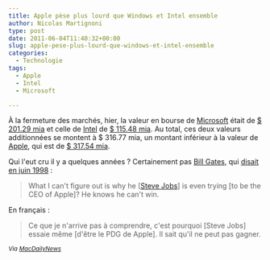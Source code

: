 ```yaml
---
title: Apple pèse plus lourd que Windows et Intel ensemble
author: Nicolas Martignoni
type: post
date: 2011-06-04T11:40:32+00:00
slug: apple-pese-plus-lourd-que-windows-et-intel-ensemble
categories:
  - Technologie
tags:
  - Apple
  - Intel
  - Microsoft

---
```

À la fermeture des marchés, hier, la valeur en bourse de [Microsoft][1] était de [$ 201.29 mia][2] et celle de [Intel][3] de [$ 115.48 mia][4]. Au total, ces deux valeurs additionnées se montent à $ 316.77 mia, un montant inférieur à la valeur de [Apple][5], qui est de [$ 317.54 mia][6].

Qui l'eut cru il y a quelques années ? Certainement pas [Bill Gates][7], qui [disait en juin 1998][8] :

> What I can't figure out is why he [[Steve Jobs][9]] is even trying [to be the CEO of Apple]? He knows he can't win.

En français :

> Ce que je n'arrive pas à comprendre, c'est pourquoi [Steve Jobs] essaie même [d'être le PDG de Apple]. Il sait qu'il ne peut pas gagner.

<small><em>Via <a href="http://macdailynews.com/2011/06/03/apple-now-worth-more-than-wintel-microsoft-and-intel-combined/">MacDailyNews</a></em></small>

 [1]: http://microsoft.com/
 [2]: http://fr.finance.yahoo.com/q?s=MSFT
 [3]: http://intel.com/
 [4]: http://fr.finance.yahoo.com/q?s=INTC
 [5]: http://apple.com/
 [6]: http://fr.finance.yahoo.com/q?s=AAPL
 [7]: http://fr.wikipedia.org/wiki/Bill_Gates
 [8]: http://www.cringely.com/2010/04/masters-tournament/
 [9]: http://fr.wikipedia.org/wiki/Steve_Jobs